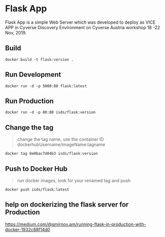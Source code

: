 # Flask App

Flask App is a simple Web Server which was developed to deploy as VICE APP in 
Cyverse Discovery Environment on Cyverse Austria workshop 18 -22 Nov, 2019.


## Build

```
docker build -t flask:version .
```

## Run Development

```
docker run -d -p 5000:80 flask:latest

```

## Run Production

```
docker run -d -p 80:80 isds/flask:version
```

## Change the tag

> change the tag name, use the container ID dockerhubUsername/imageName:tagname

```
docker tag 8e0bac7d04b3 isds/flask:version
```

## Push to Docker Hub

> run docker images, look for your renamed tag and push

```
docker push isds/flask:latest
```


## help on dockerizing the flask server for Production

<https://medium.com/@smirnov.am/running-flask-in-production-with-docker-1932c88f14d0>
